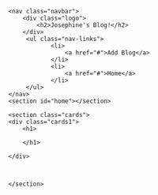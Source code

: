 <!DOCTYPE html>
<html lang="en">
<head>
    <meta charset="UTF-8">
    <link rel="stylesheet" href="blog.css">
    <meta http-equiv="X-UA-Compatible" content="IE=edge">
    <meta name="viewport" content="width=device-width, initial-scale=1.0">
    <title>Blog Page</title>
</head>
<body>

    <nav class="navbar"> 
        <div class="logo">
            <h2>Josephine's Blog!</h2>
        </div>
         <ul class="nav-links">
                <li>
                    <a href="#">Add Blog</a>
                </li>
                <li>
                    <a href="#">Home</a>    
                </li>
         </ul>
    </nav>
    <section id="home"></section>

    <section class="cards">
    <div class="cards1">
        <h1>
            
        </h1>

    </div>
    


    </section>

</body>
</html>
